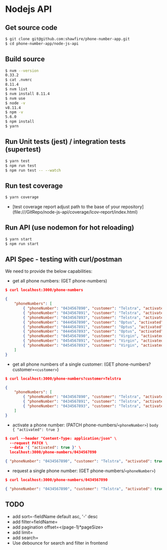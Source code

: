 

# Nodejs API

## Get source code

```bash
$ git clone git@github.com:shawfire/phone-number-app.git
$ cd phone-number-app/node-js-api
```

## Build source

```bash
$ nvm --version
0.33.2
$ cat .nvmrc
8.11.4
$ nvm list
$ nvm install 8.11.4
$ nvm use
$ node -v
v8.11.4
$ npm -v
5.6.0
$ npm install
$ yarn
```

## Run Unit tests (jest) / integration tests (supertest)

```bash
$ yarn test
$ npm run test
$ npm run test -- --watch
```

## Run test coverage

```bash
$ yarn coverage
```

- [test coverage report adjust path to the base of your repository] (file:///GitRepo/node-js-api/coverage/lcov-report/index.html)

## Run API (use nodemon for hot reloading)

```bash
$ yarn start
$ npm run start
```

## API Spec - testing with curl/postman

We need to provide the below capabilities:
-	get all phone numbers: (GET phone-numbers)

```json
$ curl localhost:3000/phone-numbers

{
    "phoneNumbers": [
        { "phoneNumber": "0434567890", "customer": "Telstra", "activated": false },
        { "phoneNumber": "0434567891", "customer": "Telstra", "activated": false },
        { "phoneNumber": "0434567893", "customer": "Telstra", "activated": false },
        { "phoneNumber": "0444567890", "customer": "Optus", "activated": false },
        { "phoneNumber": "0444567891", "customer": "Optus", "activated": false },
        { "phoneNumber": "0444567893", "customer": "Optus", "activated": false },
        { "phoneNumber": "0454567890", "customer": "Virgin", "activated": false },
        { "phoneNumber": "0454567891", "customer": "Virgin", "activated": false },
        { "phoneNumber": "0454567893", "customer": "Virgin", "activated": false }
    ]
}
```
-	get all phone numbers of a single customer: (GET phone-numbers?customer=`<customer>`)

```json
$ curl localhost:3000/phone-numbers?customer=Telstra

{
    "phoneNumbers": [
        { "phoneNumber": "0434567890", "customer": "Telstra", "activated": false },
        { "phoneNumber": "0434567891", "customer": "Telstra", "activated": false },
        { "phoneNumber": "0434567893", "customer": "Telstra", "activated": false }
    ]
}
```

-	activate a phone number: (PATCH phone-numbers/`<phoneNumber>`) `body { "activated": true }`

```json
$ curl --header "Content-Type: application/json" \
  --request PATCH \
  --data '{ "activated": true }' \
  localhost:3000/phone-numbers/0434567890

{ "phoneNumber": "0434567890", "customer": "Telstra", "activated": true }
```

- request a single phone number: (GET phone-numbers/`<phoneNumber>`)

```json
$ curl localhost:3000/phone-numbers/0434567890

{ "phoneNumber": "0434567890", "customer": "Telstra", "activated": true }
```

## TODO

- add sort=-fieldName default asc, '-' desc
- add filter=fieldName=<filter>
- add pagination offset=<(page-1)*pageSize>
- add limit=<pageSize>
- add search=<ilike on certain fields or>
- Use debounce for search and filter in frontend
